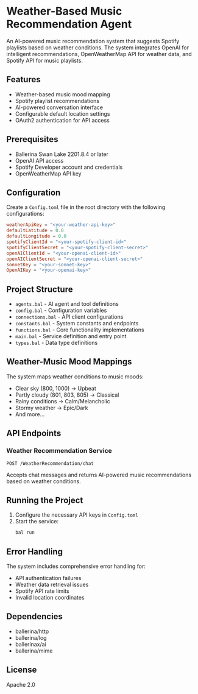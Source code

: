 # Weather-Based Music Recommendation Agent

An AI-powered music recommendation system that suggests Spotify playlists based on weather conditions. The system integrates OpenAI for intelligent recommendations, OpenWeatherMap API for weather data, and Spotify API for music playlists.

## Features

- Weather-based music mood mapping
- Spotify playlist recommendations
- AI-powered conversation interface
- Configurable default location settings
- OAuth2 authentication for API access

## Prerequisites

- Ballerina Swan Lake 2201.8.4 or later
- OpenAI API access
- Spotify Developer account and credentials
- OpenWeatherMap API key

## Configuration

Create a `Config.toml` file in the root directory with the following configurations:

```toml
weatherApiKey = "<your-weather-api-key>"
defaultLatitude = 0.0
defaultLongitude = 0.0
spotifyClientId = "<your-spotify-client-id>"
spotifyClientSecret = "<your-spotify-client-secret>"
openAIClientId = "<your-openai-client-id>"
openAIClientSecret = "<your-openai-client-secret>"
sonnetKey = "<your-sonnet-key>"
OpenAIKey = "<your-openai-key>"
```

## Project Structure

- `agents.bal` - AI agent and tool definitions
- `config.bal` - Configuration variables
- `connections.bal` - API client configurations
- `constants.bal` - System constants and endpoints
- `functions.bal` - Core functionality implementations
- `main.bal` - Service definition and entry point
- `types.bal` - Data type definitions

## Weather-Music Mood Mappings

The system maps weather conditions to music moods:
- Clear sky (800, 1000) → Upbeat
- Partly cloudy (801, 803, 805) → Classical
- Rainy conditions → Calm/Melancholic
- Stormy weather → Epic/Dark
- And more...

## API Endpoints

### Weather Recommendation Service

```
POST /WeatherRecommendation/chat
```

Accepts chat messages and returns AI-powered music recommendations based on weather conditions.

## Running the Project

1. Configure the necessary API keys in `Config.toml`
2. Start the service:
   ```bash
   bal run
   ```

## Error Handling

The system includes comprehensive error handling for:
- API authentication failures
- Weather data retrieval issues
- Spotify API rate limits
- Invalid location coordinates

## Dependencies

- ballerina/http
- ballerina/log
- ballerinax/ai
- ballerina/mime

## License

Apache 2.0